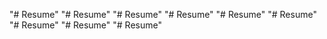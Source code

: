 "# Resume" 
"# Resume" 
"# Resume" 
"# Resume" 
"# Resume" 
"# Resume" 
"# Resume" 
"# Resume" 
"# Resume" 

